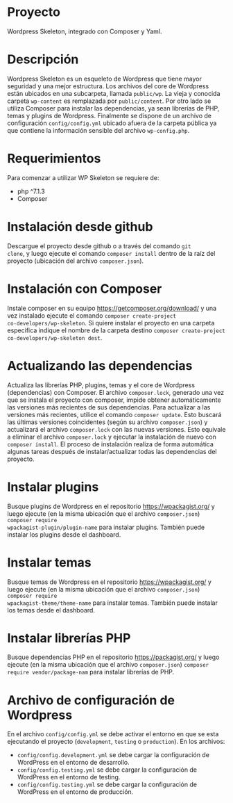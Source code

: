 # Proyecto

Wordpress Skeleton, integrado con Composer y Yaml.

# Descripción

Wordpress Skeleton es un esqueleto de Wordpress que tiene mayor seguridad y una mejor estructura. Los archivos del core de Wordpress están ubicados en una subcarpeta, llamada <code>public/wp</code>. La vieja y conocida carpeta <code>wp-content</code> es remplazada por <code>public/content</code>. Por otro lado se utiliza Composer para instalar las dependencias, ya sean librerías de PHP, temas y plugins de Wordpress. Finalmente se dispone de un archivo de configuración <code>config/config.yml</code> ubicado afuera de la carpeta pública ya que contiene la información sensible del archivo <code>wp-config.php</code>.

# Requerimientos

Para comenzar a utilizar WP Skeleton se requiere de:
- php ^7.1.3
- Composer

# Instalación desde github

Descargue el proyecto desde github o a través del comando <code>git clone</code>, y luego ejecute el comando <code>composer install</code> dentro de la raíz del proyecto (ubicación del archivo <code>composer.json</code>).

# Instalación con Composer

Instale composer en su equipo https://getcomposer.org/download/ y una vez instalado ejecute el comando <code>composer create-project co-developers/wp-skeleton</code>. Si quiere instalar el proyecto en una carpeta especifica indique el nombre de la carpeta destino <code>composer create-project co-developers/wp-skeleton dest</code>.

# Actualizando las dependencias

Actualiza las librerías PHP, plugins, temas y el core de Wordpress (dependencias) con Composer.
El archivo <code>composer.lock</code>, generado una vez que se instala el proyecto con composer, impide obtener automáticamente las versiones más recientes de sus dependencias. Para actualizar a las versiones más recientes, utilice el comando <code>composer update</code>. Esto buscará las últimas versiones coincidentes (según su archivo <code>composer.json</code>) y actualizará el archivo <code>composer.lock</code> con las nuevas versiones. Esto equivale a eliminar el archivo <code>composer.lock</code> y ejecutar la instalación de nuevo con <code>composer install</code>. El proceso de instalación realiza de forma automática algunas tareas después de instalar/actualizar todas las dependencias del proyecto.

# Instalar plugins

Busque plugins de Wordpress en el repositorio https://wpackagist.org/ y luego ejecute (en la misma ubicación que el archivo <code>composer.json</code>) <code>composer require wpackagist-plugin/plugin-name</code> para instalar plugins. También puede instalar los plugins desde el dashboard.

# Instalar temas

Busque temas de Wordpress en el repositorio https://wpackagist.org/ y luego ejecute (en la misma ubicación que el archivo <code>composer.json</code>) <code>composer require wpackagist-theme/theme-name</code> para instalar temas. También puede instalar los temas desde el dashboard.

# Instalar librerías PHP

Busque dependencias PHP en el repositorio https://packagist.org/ y luego ejecute (en la misma ubicación que el archivo <code>composer.json</code>) <code>composer require vendor/package-nam</code> para instalar librerías de PHP.

# Archivo de configuración de Wordpress

En el archivo <code>config/config.yml</code> se debe activar el entorno en que se esta ejecutando el proyecto (<code>development</code>, <code>testing</code> o <code>production</code>).
En los archivos:
<ul>
<li><code>config/config.development.yml</code> se debe cargar la configuración de WordPress en el entorno de desarrollo.</li>
<li><code>config/config.testing.yml</code> se debe cargar la configuración de WordPress en el entorno de testing.</li>
<li><code>config/config.testing.yml</code> se debe cargar la configuración de WordPress en el entorno de producción.</li>
</ul>
